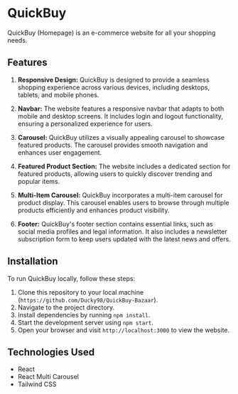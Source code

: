 # QuickBuy

QuickBuy (Homepage) is an e-commerce website for all your shopping needs.

## Features

1. **Responsive Design:** QuickBuy is designed to provide a seamless shopping experience across various devices, including desktops, tablets, and mobile phones.

2. **Navbar:** The website features a responsive navbar that adapts to both mobile and desktop screens. It includes login and logout functionality, ensuring a personalized experience for users.

3. **Carousel:** QuickBuy utilizes a visually appealing carousel to showcase featured products. The carousel provides smooth navigation and enhances user engagement.

4. **Featured Product Section:** The website includes a dedicated section for featured products, allowing users to quickly discover trending and popular items.

5. **Multi-Item Carousel:** QuickBuy incorporates a multi-item carousel for product display. This carousel enables users to browse through multiple products efficiently and enhances product visibility.

6. **Footer:** QuickBuy's footer section contains essential links, such as social media profiles and legal information. It also includes a newsletter subscription form to keep users updated with the latest news and offers.

## Installation

To run QuickBuy locally, follow these steps:

1. Clone this repository to your local machine (`https://github.com/Ducky98/QuickBuy-Bazaar`).
2. Navigate to the project directory.
3. Install dependencies by running `npm install`.
4. Start the development server using `npm start`.
5. Open your browser and visit `http://localhost:3000` to view the website.

## Technologies Used

- React
- React Multi Carousel
- Tailwind CSS
